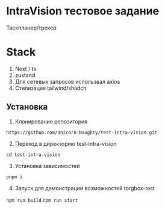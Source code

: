 # IntraVision тестовое задание

Таскпланер/трекер

# Stack

  1. Next / ts
  2. zustand
  3. Для сетевых запросов использвал axios
  4. Стилизация tailwind/shadcn

<!--Установка-->
## Установка 

1. Клонирование репозитория 

```https://github.com/Unicorn-Naughty/test-intra-vision.git```

2. Переход в директорию test-intra-vision

```cd test-intra-vision```

3. Установка зависимостей

```pnpm i ```

4. Запуск для демонстрации возможностей torgbox-test

```npm run build```
```npm run start```

